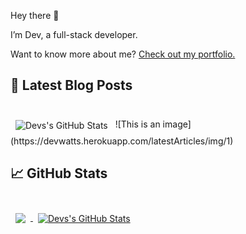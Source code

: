 Hey there 👋

I’m Dev, a full-stack developer. 

Want to know more about me? [Check out my portfolio.](https://devwatts.github.io/my-main-website/)

## 📝 Latest Blog Posts

<br>

<!-- BLOG-POST-LIST:START -->
<img align="center" style="margin:0.5rem" src="https://devwatts.herokuapp.com/latestArticles/img/1" alt="Devs's GitHub Stats" />
<!-- BLOG-POST-LIST:END -->
![This is an image](https://devwatts.herokuapp.com/latestArticles/img/1)
<br>


## &#x1f4c8; GitHub Stats

<br>

<a href="https://github.com/devwatts">
  <img align="center" style="margin:0.5rem" src="https://github-readme-stats.vercel.app/api/top-langs/?username=devwatts&title_color=ffffff&text_color=c9cacc&icon_color=4AB197&bg_color=1A2B34" />
</a>

<a href="https://github.com/devwatts">
  <img align="center" style="margin:0.5rem" src="https://github-readme-stats.vercel.app/api?username=devwatts&show_icons=true&line_height=27&title_color=ffffff&text_color=c9cacc&icon_color=4AB097&bg_color=1A2B34" alt="Devs's GitHub Stats" />
</a>

<br>
<br>
<!--
**devwatts/devwatts** is a ✨ _special_ ✨ repository because its `README.md` (this file) appears on your GitHub profile.

Here are some ideas to get you started:

- 🔭 I’m currently working on ...
- 🌱 I’m currently learning ...
- 👯 I’m looking to collaborate on ...
- 🤔 I’m looking for help with ...
- 💬 Ask me about ...
- 📫 How to reach me: ...
- 😄 Pronouns: ...
- ⚡ Fun fact: ...
-->
